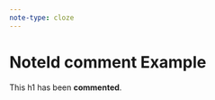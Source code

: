 ```yaml
---
note-type: cloze
---
```




# NoteId comment Example

<!-- NoteId: 88888888 -->

This h1 has been **commented**.
